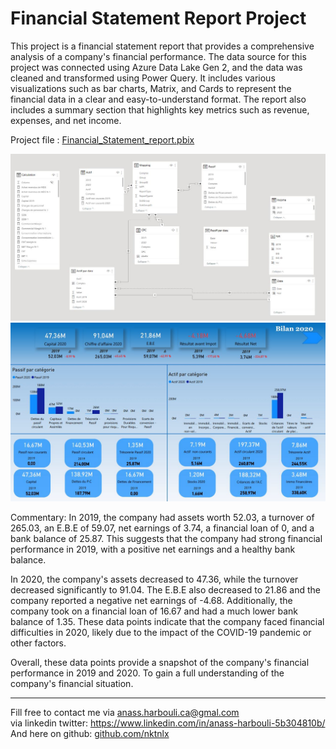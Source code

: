 # Financial Statement Report Project

This project is a financial statement report that provides a comprehensive analysis of a company's financial performance. 
The data source for this project was connected using Azure Data Lake Gen 2, and the data was cleaned and transformed using Power Query. 
It includes various visualizations such as bar charts, Matrix, and Cards to represent the financial data in a clear and easy-to-understand format. 
The report also includes a summary section that highlights key metrics such as revenue, expenses, and net income.

Project file : [Financial_Statement_report.pbix](https://github.com/HarbouliCA/Power_BI/blob/main/Financial_Statement_report/Financial_Statement_report.pbix)

![data_modeling](https://github.com/HarbouliCA/Power_BI/blob/main/Financial_Statement_report/data_modeling.JPG)
![Balance_sheet](https://github.com/HarbouliCA/Power_BI/blob/main/Financial_Statement_report/Balance_sheet.JPG)

Commentary:
In 2019, the company had assets worth 52.03, a turnover of 265.03, an E.B.E of 59.07, net earnings of 3.74, a financial loan of 0, and a bank balance of 25.87. This suggests that the company had strong financial performance in 2019, with a positive net earnings and a healthy bank balance.

In 2020, the company's assets decreased to 47.36, while the turnover decreased significantly to 91.04. The E.B.E also decreased to 21.86 and the company reported a negative net earnings of -4.68. Additionally, the company took on a financial loan of 16.67 and had a much lower bank balance of 1.35.
These data points indicate that the company faced financial difficulties in 2020, likely due to the impact of the COVID-19 pandemic or other factors.

Overall, these data points provide a snapshot of the company's financial performance in 2019 and 2020. To gain a full understanding of the company's financial situation.

--------------------------------------------
Fill free to contact me via anass.harbouli.ca@gmal.com  
via linkedin twitter: https://www.linkedin.com/in/anass-harbouli-5b304810b/   
And here on github: [github.com/nktnlx ](https://github.com/HarbouliCA)
